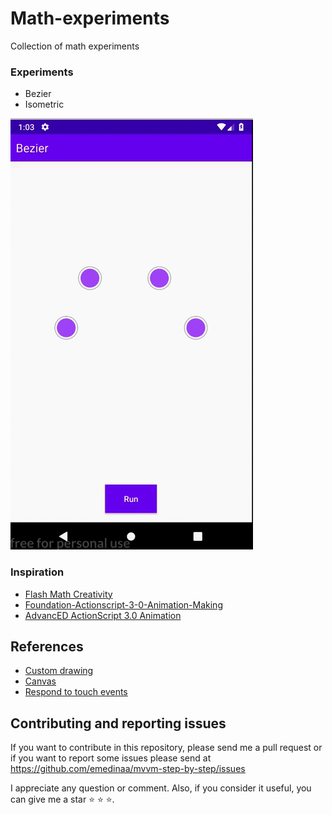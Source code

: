 # Math-experiments
Collection of math experiments

### Experiments

- Bezier 
- Isometric

![](files/bezier.gif)
### Inspiration

- [Flash Math Creativity](https://www.amazon.com/Flash-Math-Creativity-Keith-Peters/dp/1590594290)
- [Foundation-Actionscript-3-0-Animation-Making](https://www.amazon.com/Foundation-Actionscript-3-0-Animation-Making/dp/1590597915)
- [AdvancED ActionScript 3.0 Animation](https://www.amazon.com/AdvancED-ActionScript-Animation-Keith-Peters/dp/1430216085)

## References

- [Custom drawing](https://developer.android.com/training/custom-views/custom-drawing)
- [Canvas](https://developer.android.com/reference/android/graphics/Canvas)
- [Respond to touch events](https://developer.android.com/training/graphics/opengl/touch)

## Contributing and reporting issues

If you want to contribute in this repository, please send me a pull request or if you want to  report some issues please send  at  https://github.com/emedinaa/mvvm-step-by-step/issues


I appreciate any question or comment. Also, if you consider it useful, you can give me a star ⭐ ⭐ ⭐.
